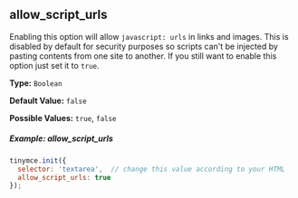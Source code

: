 ## allow_script_urls

Enabling this option will allow `javascript: urls` in links and images. This is disabled by default for security purposes so scripts can't be injected by pasting contents from one site to another. If you still want to enable this option just set it to `true`.

**Type:** `Boolean`

**Default Value:** `false`

**Possible Values:** `true`, `false`

##### Example: allow_script_urls

```js
tinymce.init({
  selector: 'textarea',  // change this value according to your HTML
  allow_script_urls: true
});
```
